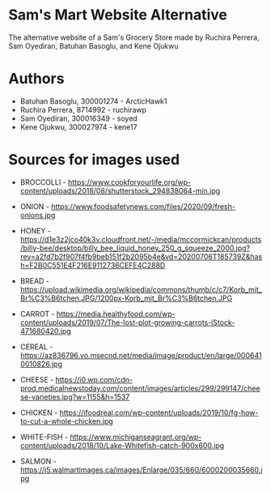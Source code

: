 # Sam's Mart Website Alternative

The alternative website of a Sam's Grocery Store made by Ruchira Perrera, Sam Oyediran, Batuhan Basoglu, and Kene Ojukwu

# Authors

- Batuhan Basoglu, 300001274 - ArcticHawk1
- Ruchira Perrera, 8714992 - ruchirawp
- Sam Oyediran, 300016349 - soyed
- Kene Ojukwu, 300027974 - kene17

# Sources for images used

- BROCCOLLI - https://www.cookforyourlife.org/wp-content/uploads/2018/08/shutterstock_294838064-min.jpg

- ONION - https://www.foodsafetynews.com/files/2020/09/fresh-onions.jpg

- HONEY - https://d1e3z2jco40k3v.cloudfront.net/-/media/mccormickcan/products/billy-bee/desktop/billy_bee_liquid_honey_250_g_squeeze_2000.jpg?rev=a2fd7b2f907f4fb9beb151f2b2095b4e&vd=20200706T185739Z&hash=F2B0C551E4F216E9112736CEFE4C288D

- BREAD - https://upload.wikimedia.org/wikipedia/commons/thumb/c/c7/Korb_mit_Br%C3%B6tchen.JPG/1200px-Korb_mit_Br%C3%B6tchen.JPG

- CARROT - https://media.healthyfood.com/wp-content/uploads/2019/07/The-lost-plot-growing-carrots-iStock-471680420.jpg
- CEREAL - https://az836796.vo.msecnd.net/media/image/product/en/large/0006410010826.jpg
- CHEESE - https://i0.wp.com/cdn-prod.medicalnewstoday.com/content/images/articles/299/299147/cheese-varieties.jpg?w=1155&h=1537
- CHICKEN - https://ifoodreal.com/wp-content/uploads/2019/10/fg-how-to-cut-a-whole-chicken.jpg
- WHITE-FISH - https://www.michiganseagrant.org/wp-content/uploads/2018/10/Lake-Whitefish-catch-900x600.jpg
- SALMON - https://i5.walmartimages.ca/images/Enlarge/035/660/6000200035660.jpg
